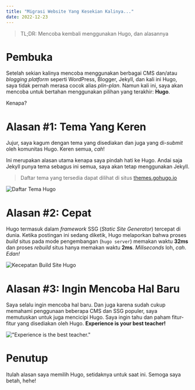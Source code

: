 ```yaml
---
title: "Migrasi Website Yang Kesekian Kalinya..."
date: 2022-12-23
---
```


> TL;DR: Mencoba kembali menggunakan Hugo, dan alasannya

<!--more-->

# Pembuka
Setelah sekian kalinya mencoba menggunakan berbagai CMS dan/atau *blogging platform* seperti WordPress, Blogger, Jekyll, dan kali ini Hugo, saya tidak pernah merasa cocok alias *plin-plan*. Namun kali ini, saya akan mencoba untuk bertahan menggunakan pilihan yang terakhir: **Hugo**.

Kenapa?

# Alasan #1: Tema Yang Keren

Jujur, saya kagum dengan tema yang disediakan dan juga yang di-*submit* oleh komunitas Hugo. Keren semua, *cah*!

Ini merupakan alasan utama kenapa saya pindah hati ke Hugo. Andai saja Jekyll punya tema sebagus ini semua, saya akan tetap menggunakan Jekyll.

> Daftar tema yang tersedia dapat dilihat di situs [themes.gohugo.io](https://themes.gohugo.io)

![Daftar Tema Hugo](https://i.postimg.cc/Z56MfvXq/image.png)

# Alasan #2: Cepat

Hugo termasuk dalam *framework* SSG (*Static Site Generator*) tercepat di dunia. Ketika postingan ini sedang diketik, Hugo melaporkan bahwa proses *build* situs pada mode pengembangan (`hugo server`) memakan waktu **32ms** dan proses *rebuild* situs hanya memakan waktu **2ms**. *Miliseconds* loh, *cah*. *Edan!*

![Kecepatan Build Site Hugo](https://i.postimg.cc/QCX8tr5Q/image.png)

# Alasan #3: Ingin Mencoba Hal Baru

Saya selalu ingin mencoba hal baru. Dan juga karena sudah cukup memahami penggunaan beberapa CMS dan SSG populer, saya memutuskan untuk juga mencicipi Hugo. Saya ingin tahu dan paham fitur-fitur yang disediakan oleh Hugo. **Experience is your best teacher!**

!["Experience is the best teacher."](https://quotefancy.com/media/wallpaper/3840x2160/380853-Penelope-Douglas-Quote-Experience-is-the-best-teacher.jpg)

# Penutup

Itulah alasan saya memilih Hugo, setidaknya untuk saat ini. Semoga saya betah, hehe!
